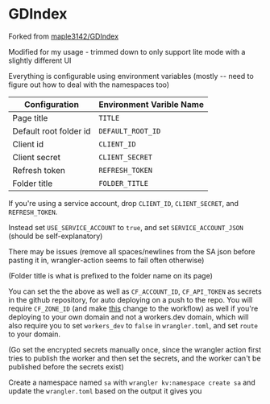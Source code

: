 # GDIndex

Forked from [maple3142/GDIndex](https://github.com/maple3142/GDIndex)

Modified for my usage - trimmed down to only support lite mode with a slightly different UI

Everything is configurable using environment variables (mostly -- need to figure out how to deal with the namespaces too)

|Configuration|Environment Varible Name|
|---|---|
|Page title|`TITLE`|
|Default root folder id |`DEFAULT_ROOT_ID`|
|Client id |`CLIENT_ID`|
|Client secret|`CLIENT_SECRET`|
|Refresh token|`REFRESH_TOKEN`|
|Folder title|`FOLDER_TITLE`|

If you're using a service account, drop `CLIENT_ID`, `CLIENT_SECRET`, and `REFRESH_TOKEN`.

Instead set `USE_SERVICE_ACCOUNT` to `true`, and set `SERVICE_ACCOUNT_JSON` (should be self-explanatory)

There may be issues (remove all spaces/newlines from the SA json before pasting it in, wrangler-action seems to fail often otherwise)

(Folder title is what is prefixed to the folder name on its page)

You can set the the above as well as `CF_ACCOUNT_ID`, `CF_API_TOKEN` as secrets in the github repository, for auto deploying on a push to the repo. You will require  `CF_ZONE_ID` (and make [this](https://github.com/AOSiP/aosip-downloads/commit/731be66feb39a4482da32f0b5292d32f13b7f8a9) change to the workflow) as well if you're deploying to your own domain and not a workers.dev domain, which will also require you to set `workers_dev` to `false` in `wrangler.toml`, and set `route` to your domain.


(Go set the encrypted secrets manually once, since the wrangler action first tries to publish the worker and then set the secrets, and the worker can't be published before the secrets exist)

Create a namespace named `sa` with `wrangler kv:namespace create sa` and update the `wrangler.toml` based on the output it gives you